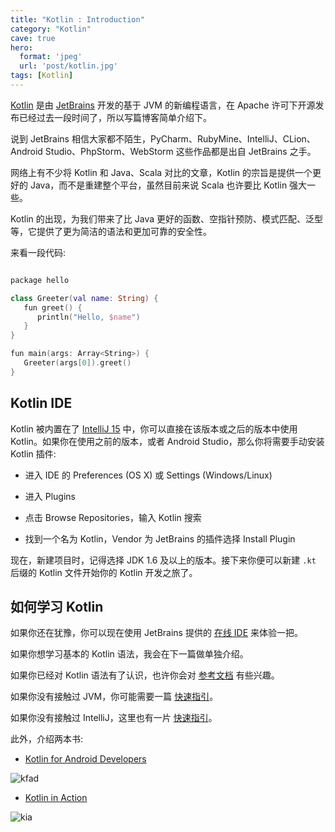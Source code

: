```yaml
---
title: "Kotlin : Introduction"
category: "Kotlin"
cave: true
hero:
  format: 'jpeg'
  url: 'post/kotlin.jpg'
tags: [Kotlin]
---
```

[Kotlin](https://kotlinlang.org) 是由 [JetBrains](https://www.jetbrains.com) 开发的基于 JVM 的新编程语言，在 Apache 许可下开源发布已经过去一段时间了，所以写篇博客简单介绍下。

说到 JetBrains 相信大家都不陌生，PyCharm、RubyMine、IntelliJ、CLion、Android Studio、PhpStorm、WebStorm 这些作品都是出自 JetBrains 之手。

网络上有不少将 Kotlin 和 Java、Scala 对比的文章，Kotlin 的宗旨是提供一个更好的 Java，而不是重建整个平台，虽然目前来说 Scala 也许要比 Kotlin 强大一些。

Kotlin 的出现，为我们带来了比 Java 更好的函数、空指针预防、模式匹配、泛型等，它提供了更为简洁的语法和更加可靠的安全性。

来看一段代码:

```swift

package hello

class Greeter(val name: String) {
   fun greet() {
      println("Hello, $name")
   }
}

fun main(args: Array<String>) {
   Greeter(args[0]).greet()
}

```


## Kotlin IDE

Kotlin 被内置在了 [IntelliJ 15](https://www.jetbrains.com/idea/#chooseYourEdition) 中，你可以直接在该版本或之后的版本中使用 Kotlin。如果你在使用之前的版本，或者 Android Studio，那么你将需要手动安装 Kotlin 插件:

* 进入 IDE 的 Preferences (OS X) 或 Settings (Windows/Linux)

* 进入 Plugins

* 点击 Browse Repositories，输入 Kotlin 搜索

* 找到一个名为 Kotlin，Vendor 为 JetBrains 的插件选择 Install Plugin

现在，新建项目时，记得选择 JDK 1.6 及以上的版本。接下来你便可以新建 `.kt` 后缀的 Kotlin 文件开始你的 Kotlin 开发之旅了。

## 如何学习 Kotlin

如果你还在犹豫，你可以现在使用 JetBrains 提供的 [在线 IDE](https://try.kotlinlang.org/) 来体验一把。

如果你想学习基本的 Kotlin 语法，我会在下一篇做单独介绍。

如果你已经对 Kotlin 语法有了认识，也许你会对 [参考文档](https://kotlinlang.org/docs/kotlin-docs.pdf) 有些兴趣。

如果你没有接触过 JVM，你可能需要一篇 [快速指引](https://hadihariri.com/2013/12/29/jvm-minimal-survival-guide-for-the-dotnet-developer/)。

如果你没有接触过 IntelliJ，这里也有一片 [快速指引](https://hadihariri.com/2014/01/06/intellij-idea-minimal-survival-guide/)。

此外，介绍两本书:

* [Kotlin for Android Developers](https://leanpub.com/kotlin-for-android-developers)

![kfad](https://kotlinlang.org/assets/images/posts/content/images/kotlin-for-android-developers.png)

* [Kotlin in Action](https://manning.com/books/kotlin-in-action)

![kia](https://kotlinlang.org/assets/images/posts/content/images/Jemerov-Kotlin-MEAP-HI.png)





